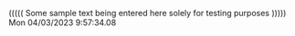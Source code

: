 ((((( Some sample text being entered here solely for testing purposes ))))) Mon 04/03/2023  9:57:34.08
